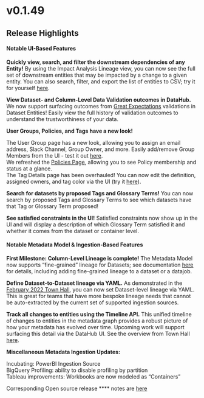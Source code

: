 # v0.1.49

## Release Highlights

#### Notable UI-Based Features

**Quickly view, search, and filter the downstream dependencies of any Entity!** By using the Impact Analysis Lineage view, you can now see the full set of downstream entities that may be impacted by a change to a given entity. You can also search, filter, and export the list of entities to CSV; try it for yourself [here](https://demo.datahubproject.io/dataset/urn:li:dataset:\(urn:li:dataPlatform:snowflake,demo\_pipeline.public.all\_entities,PROD\)/Lineage?is\_lineage\_mode=false).

**View Dataset- and Column-Level Data Validation outcomes in DataHub.** We now support surfacing outcomes from [Great Expectations](https://greatexpectations.io/) validations in Dataset Entities! Easily view the full history of validation outcomes to understand the trustworthiness of your data.

**User Groups, Policies, and Tags have a new look!**

The User Group page has a new look, allowing you to assign an email address, Slack Channel, Group Owner, and more. Easily add/remove Group Members from the UI - test it out [here](https://demo.datahubproject.io/group/urn:li:corpGroup:DataHub%20Core%20Team/members).\
We refreshed the [Policies Page](https://demo.datahubproject.io/policies), allowing you to see Policy membership and status at a glance.\
The Tag Details page has been overhauled! You can now edit the definition, assigned owners, and tag color via the UI (try it [here](https://demo.datahubproject.io/tag/urn:li:tag:Legacy)).

**Search for datasets by proposed Tags and Glossary Terms!** You can now search by proposed Tags and Glossary Terms to see which datasets have that Tag or Glossary Term proposed!

**See satisfied constraints in the UI!** Satisfied constraints now show up in the UI and will display a description of which Glossary Term satisfied it and whether it comes from the dataset or container level.

#### Notable Metadata Model & Ingestion-Based Features

**First Milestone: Column-Level Lineage is complete!** The Metadata Model now supports “fine-grained” lineage for Datasets; see documentation [here](https://datahubproject.io/docs/generated/metamodel/entities/dataset/#fine-grained-lineage) for details, including adding fine-grained lineage to a dataset or a datajob.

**Define Dataset-to-Dataset lineage via YAML.** As demonstrated in the [February 2022 Town Hall](https://youtu.be/enBqB2Dbuv4?t=1234), you can now set Dataset-level lineage via YAML. This is great for teams that have more bespoke lineage needs that cannot be auto-extracted by the current set of supported ingestion sources.

**Track all changes to entities using the Timeline API.** This unified timeline of changes to entities in the metadata graph provides a robust picture of how your metadata has evolved over time. Upcoming work will support surfacing this detail via the DataHub UI. See the overview from Town Hall [here](https://youtu.be/enBqB2Dbuv4?t=717).

**Miscellaneous Metadata Ingestion Updates:**

Incubating: PowerBI Ingestion Source\
BigQuery Profiling: ability to disable profiling by partition\
Tableau improvements: Workbooks are now modeled as “Containers”

Corresponding Open source release **** notes are [here](https://github.com/linkedin/datahub/releases/tag/v0.8.29)
